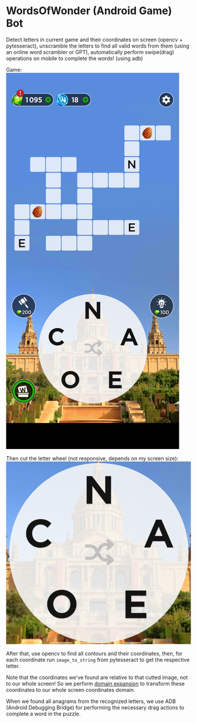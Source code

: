 # WordsOfWonder (Android Game) Bot

Detect letters in current game and their coordinates on screen (opencv + pytesseract),
unscramble the letters to find all valid words from them (using an online word scrambler or GPT),
automatically perform swipe(drag) operations on mobile to complete the words! (using adb)

Game:
![WordsOfWonder](./images/screen.png)

Then cut the letter wheel (not responsive, depends on my screen size):
![Letter Wheel](./images/wheel.png)

After that, use opencv to find all contours and their coordinates, then, for each coordinate
run ``image_to_string`` from pytesseract to get the respective letter.

Note that the coordinates we've found are relative to that cutted image, not to our whole screen!
So we perform [domain expansion](https://youtu.be/gbRffuAZnnY?si=NVwxsdTGSAqFKGyV&t=62) to transform these coordinates
to our whole screen coordinates domain.

When we found all anagrams from the recognized letters, we use ADB (Android Debugging Bridge) for performing the necessary
drag actions to complete a word in the puzzle.
